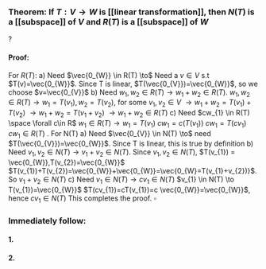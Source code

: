 ### Theorem: If $T:V \to W$ is [[linear transformation]], then $N(T)$ is a [[subspace]] of $V$ and $R(T)$ is a [[subspace]] of $W$
?
#### Proof: 
For $R(T)$:
a) Need $\vec{0_{W}} \in R(T) \to$ Need a $v \in  V$ s.t $T(v)=\vec{0_{W}}$. Since T is linear, $T(\vec{0_{V}})=\vec{0_{W}}$, so we choose $v=\vec{0_{V}}$
b) Need $w_{1},w_{2} \in R(T) \to w_{1}+w_{2} \in R(T)$.
$w_{1},w_{2}\in R(T) \to w_{1}=T(v_{1}),w_{2}=T(v_{2})$, for some $v_{1},v_{2} \in V$
$\to w_{1}+w_{2} = T(v_{1})+T(v_{2})$
$\to w_{1}+w_{2} = T(v_{1}+v_{2})$
$\to w_{1}+w_{2} \in R(T)$
c) Need $cw_{1} \in R(T) \space \forall c\in R$
$w_{1} \in R(T) \to w_{1}=T(v_{1})$
$cw_{1}=c(T(v_{1}))$
$cw_{1}=T(cv_{1})$
$cw_{1} \in R(T)$
.
For N(T)
a) Need $\vec{0_{V}} \in N(T) \to$ need $T(\vec{0_{V}})=\vec{0_{W}}$. Since T is linear, this is true by definition
b) Need $v_{1},v_{2} \in N(T) \to v_{1}+v_{2} \in N(T)$. Since $v_{1},v_{2} \in N(T)$, $T(v_{1}) = \vec{0_{W}},T(v_{2})=\vec{0_{W}}$
$T(v_{1})+T(v_{2})=\vec{0_{W}}+\vec{0_{W}}=\vec{0_{W}=T(v_{1}+v_{2})}$. So $v_{1}+v_{2} \in N(T)$
c) Need $v_{1} \in N(T) \to cv_{1} \in N(T)$
$v_{1} \in N(T) \to T(v_{1})=\vec{0_{W}}$
$T(cv_{1})=cT(v_{1})=c \vec{0_{W}}=\vec{0_{W}}$, hence $cv_{1} \in N(T)$
This completes the proof. $\square$
### Immediately follow:

#### 1.
#### 2.